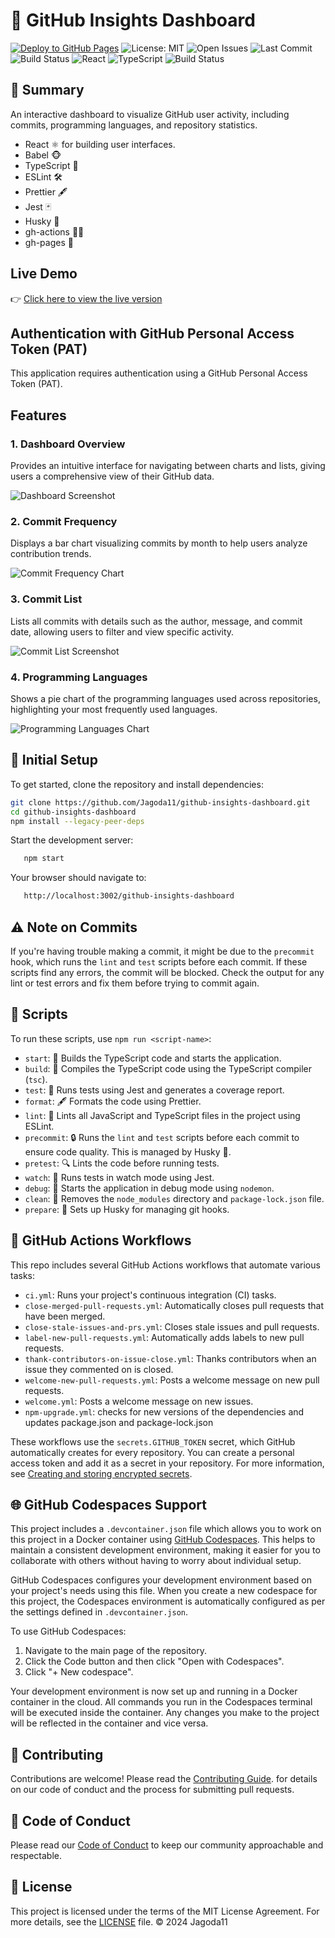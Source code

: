 # 🚀 GitHub Insights Dashboard

[![Deploy to GitHub Pages](https://img.shields.io/badge/GitHub%20Pages-View%20Live-brightgreen)](https://jagoda11.github.io/github-insights-dashboard/)
![License: MIT](https://img.shields.io/badge/license-MIT-pink)
![Open Issues](https://img.shields.io/github/issues/Jagoda11/github-insights-dashboard?style=flat-square&color=orange)
![Last Commit](https://img.shields.io/github/last-commit/Jagoda11/github-insights-dashboard/main?style=flat-square&color=yellow)
![Build Status](https://github.com/Jagoda11/github-insights-dashboard/actions/workflows/🚀ci.yml/badge.svg?branch=main)
![React](https://img.shields.io/github/package-json/dependency-version/Jagoda11/github-insights-dashboard/react?label=React)
![TypeScript](https://img.shields.io/github/package-json/dependency-version/Jagoda11/github-insights-dashboard/dev/typescript?label=TypeScript)
![Build Status](https://github.com/Jagoda11/github-insights-dashboard/actions/workflows/⬆️npm-upgrade.yml/badge.svg?branch=main)

## 📝 Summary

An interactive dashboard to visualize GitHub user activity, including commits, programming languages, and repository statistics.

- React ⚛️ for building user interfaces.
- Babel 🐵
- TypeScript 🔵
- ESLint 🛠️
- Prettier 🖋️
- Jest 🃏
- Husky 🐶
- gh-actions 🐢🐢
- gh-pages 🐌

## Live Demo

👉 [Click here to view the live version](https://jagoda11.github.io/github-insights-dashboard/)

## Authentication with GitHub Personal Access Token (PAT)

This application requires authentication using a GitHub Personal Access Token (PAT).

## Features

### 1. **Dashboard Overview**

Provides an intuitive interface for navigating between charts and lists, giving users a comprehensive view of their GitHub data.

![Dashboard Screenshot](./assets/dashboard.png)

### 2. **Commit Frequency**

Displays a bar chart visualizing commits by month to help users analyze contribution trends.

![Commit Frequency Chart](./assets/commit-chart.png)

### 3. **Commit List**

Lists all commits with details such as the author, message, and commit date, allowing users to filter and view specific activity.

![Commit List Screenshot](./assets/commit-list.png)

### 4. **Programming Languages**

Shows a pie chart of the programming languages used across repositories, highlighting your most frequently used languages.

![Programming Languages Chart](./assets/language-chart.png)

## 🚀 Initial Setup

To get started, clone the repository and install dependencies:

```bash
git clone https://github.com/Jagoda11/github-insights-dashboard.git
cd github-insights-dashboard
npm install --legacy-peer-deps
```

Start the development server:

```bash
   npm start
```

Your browser should navigate to:

```bash
   http://localhost:3002/github-insights-dashboard
```

## ⚠️ Note on Commits

If you're having trouble making a commit, it might be due to the `precommit` hook, which runs the `lint` and `test` scripts before each commit. If these scripts find any errors, the commit will be blocked. Check the output for any lint or test errors and fix them before trying to commit again.

## 📜 Scripts

To run these scripts, use `npm run <script-name>`:

- `start`: 🚀 Builds the TypeScript code and starts the application.
- `build`: 🔨 Compiles the TypeScript code using the TypeScript compiler (`tsc`).
- `test`: 🧪 Runs tests using Jest and generates a coverage report.
- `format`: 🖋️ Formats the code using Prettier.
- `lint`: 🧹 Lints all JavaScript and TypeScript files in the project using ESLint.
- `precommit`: 🔒 Runs the `lint` and `test` scripts before each commit to ensure code quality. This is managed by Husky 🐶.
- `pretest`: 🔍 Lints the code before running tests.
- `watch`: 👀 Runs tests in watch mode using Jest.
- `debug`: 🐞 Starts the application in debug mode using `nodemon`.
- `clean`: 🧽 Removes the `node_modules` directory and `package-lock.json` file.
- `prepare`: 🐾 Sets up Husky for managing git hooks.

## 🤖 GitHub Actions Workflows

This repo includes several GitHub Actions workflows that automate various tasks:

- `ci.yml`: Runs your project's continuous integration (CI) tasks.
- `close-merged-pull-requests.yml`: Automatically closes pull requests that have been merged.
- `close-stale-issues-and-prs.yml`: Closes stale issues and pull requests.
- `label-new-pull-requests.yml`: Automatically adds labels to new pull requests.
- `thank-contributors-on-issue-close.yml`: Thanks contributors when an issue they commented on is closed.
- `welcome-new-pull-requests.yml`: Posts a welcome message on new pull requests.
- `welcome.yml`: Posts a welcome message on new issues.
- `npm-upgrade.yml`: checks for new versions of the dependencies and updates package.json and package-lock.json

These workflows use the `secrets.GITHUB_TOKEN` secret, which GitHub automatically creates for every repository. You can create a personal access token and add it as a secret in your repository. For more information, see [Creating and storing encrypted secrets](https://docs.github.com/en/actions/reference/encrypted-secrets).

## 🌐 GitHub Codespaces Support

This project includes a `.devcontainer.json` file which allows you to work on this project in a Docker container using [GitHub Codespaces](https://github.com/features/codespaces). This helps to maintain a consistent development environment, making it easier for you to collaborate with others without having to worry about individual setup.

GitHub Codespaces configures your development environment based on your project's needs using this file. When you create a new codespace for this project, the Codespaces environment is automatically configured as per the settings defined in `.devcontainer.json`.

To use GitHub Codespaces:

1. Navigate to the main page of the repository.
2. Click the Code button and then click "Open with Codespaces".
3. Click "+ New codespace".

Your development environment is now set up and running in a Docker container in the cloud. All commands you run in the Codespaces terminal will be executed inside the container. Any changes you make to the project will be reflected in the container and vice versa.

## 🤝 Contributing

Contributions are welcome! Please read the [Contributing Guide](CONTRIBUTING.md).
for details on our code of conduct and the process for submitting pull requests.

## 📜 Code of Conduct

Please read our [Code of Conduct](CODE_OF_CONDUCT.md) to keep our community approachable and respectable.

## 📝 License

This project is licensed under the terms of the MIT License Agreement. For more details, see the [LICENSE](LICENSE.md) file.
© 2024 Jagoda11
